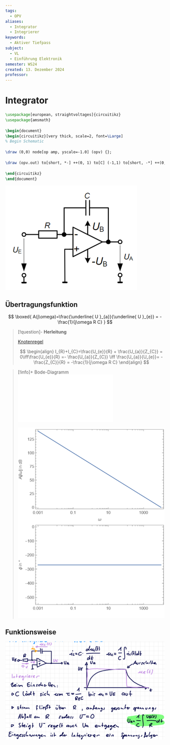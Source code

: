 ```yaml
---
tags:
  - OPV
aliases:
  - Integrator
  - Integrierer
keywords:
  - Aktiver Tiefpass
subject:
  - VL
  - Einführung Elektronik
semester: WS24
created: 13. Dezember 2024
professor:
---
```

 

# Integrator

```tikz
\usepackage[european, straightvoltages]{circuitikz}
\usepackage{amsmath}

\begin{document}
\begin{circuitikz}[very thick, scale=2, font=\Large]
% Begin Schematic

\draw (0,0) node[op amp, yscale=-1.0] (opv) {};

\draw (opv.out) to[short, *-] ++(0, 1) to[C] (-1,1) to[short, -*] ++(0, -1);

\end{circuitikz}
\end{document}
```

![](assets/Pasted%20image%2020241213012336.png)

## Übertragungsfunktion

$$
\boxed{ A(j\omega)=\frac{\underline{ U }_{a}}{\underline{ U }_{e}} = -\frac{1}{j\omega R C} }
$$

> [!question]- **Herleitung**
>
> [Knotenregel](../Elektrotechnik/Kirchhoffsche%20Regeln.md)
> 
> $$
> \begin{align}
> I_{R}+I_{C}=\frac{U_{e}}{R} + \frac{U_{a}}{Z_{C}} = 0\iff\frac{U_{e}}{R} =- \frac{U_{a}}{Z_{C}} \iff \frac{U_{a}}{U_{e}}= -\frac{Z_{C}}{R} = -\frac{1}{j\omega R C}
> \end{align}
> $$

> [!info]+ Bode-Diagramm ![Mathematica Notebook](Simulationen/OPV_Integrator.nb)
> 
> ![500](assets/OPV_Integrator_Bodeplot.png)                             

## Funktionsweise

![](assets/Pasted%20image%2020241213012458.png)

